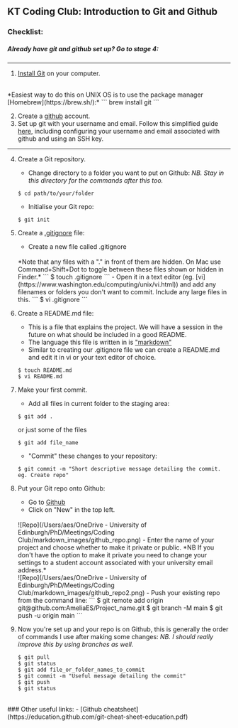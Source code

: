 ## KT Coding Club: Introduction to Git and Github

### Checklist:
##### Already have git and github set up? Go to stage 4:
____________
1. [Install Git](https://git-scm.com/book/en/v2/Getting-Started-Installing-Git) on your computer.
<br />
    *Easiest way to do this on UNIX OS is to use the package manager [Homebrew](https://brew.sh/):*
    ``` brew install git ```
<br />

2. Create a [github](https://github.com/) account.
3. Set up git with your username and email. Follow this simplified guide [here](https://kbroman.org/github_tutorial/pages/first_time.html), including configuring your username and email associated with github and using an SSH key.

___________


4. Create a Git repository.

    - Change directory to a folder you want to put on Github:
    *NB. Stay in this directory for the commands after this too.*
    ```
    $ cd path/to/your/folder
    ```
    - Initialise your Git repo:
    ```
    $ git init
    ```

5. Create a [.gitignore](https://www.pluralsight.com/guides/how-to-use-gitignore-file) file:

    - Create a new file called .gitignore
    <br />
    *Note that any files with a "." in front of them are hidden. On Mac use Command+Shift+Dot to toggle between these files shown or hidden in Finder.*
    ```
    $ touch .gitignore
    ``` 
    - Open it in a text editor (eg. [vi](https://www.washington.edu/computing/unix/vi.html)) and add any filenames or folders you don't want to commit. Include any large files in this.
    ``` 
    $ vi .gitignore
    ```

6. Create a README.md file:
    - This is a file that explains the project. We will have a session in the future on what should be included in a good README. 
    - The language this file is written in is ["markdown"](https://guides.github.com/pdfs/markdown-cheatsheet-online.pdf)
    - Similar to creating our .gitignore file we can create a README.md and edit it in vi or your text editor of choice.
    ```
    $ touch README.md
    $ vi README.md
    ```

7. Make your first commit.
    - Add all files in current folder to the staging area:
    ```
    $ git add .
    ```
    or just some of the files
    ```
    $ git add file_name
    ```
    - "Commit" these changes to your repository:
    ```
    $ git commit -m "Short descriptive message detailing the commit. eg. Create repo"
    ```

8. Put your Git repo onto Github:
    - Go to [Github](www.github.com)
    - Click on "New" in the top left.
    <br />
    ![Repo](/Users/aes/OneDrive - University of Edinburgh/PhD/Meetings/Coding Club/markdown_images/github_repo.png)
    - Enter the name of your project and choose whether to make it private or public.
    *NB If you don't have the option to make it private you need to change your settings to a student account associated with your university email address.*
    <br />
    ![Repo](/Users/aes/OneDrive - University of Edinburgh/PhD/Meetings/Coding Club/markdown_images/github_repo2.png)
    - Push your existing repo from the command line:
    ```
    $ git remote add origin git@github.com:AmeliaES/Project_name.git
    $ git branch -M main
    $ git push -u origin main
    ```

9. Now you're set up and your repo is on Github, this is generally the order of commands I use after making some changes:
*NB. I should really improve this by using branches as well.*

    ```
    $ git pull
    $ git status
    $ git add file_or_folder_names_to_commit
    $ git commit -m "Useful message detailing the commit"
    $ git push
    $ git status
    ```


<br />
### Other useful links:
- [Github cheatsheet](https://education.github.com/git-cheat-sheet-education.pdf)


<br />
